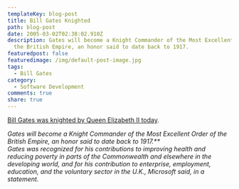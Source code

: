 ```yaml
---
templateKey: blog-post
title: Bill Gates Knighted
path: blog-post
date: 2005-03-02T02:38:02.910Z
description: Gates will become a Knight Commander of the Most Excellent Order of
  the British Empire, an honor said to date back to 1917.
featuredpost: false
featuredimage: /img/default-post-image.jpg
tags:
  - Bill Gates
category:
  - Software Development
comments: true
share: true
---
```

<!--StartFragment-->

[Bill Gates was knighted by Queen Elizabeth II today](http://www.windowsfordevices.com/news/NS4789769610.html).

*Gates will become a Knight Commander of the Most Excellent Order of the British Empire, an honor said to date back to 1917.**\
Gates was recognized for his contributions to improving health and reducing poverty in parts of the Commonwealth and elsewhere in the developing world, and for his contribution to enterprise, employment, education, and the voluntary sector in the U.K., Microsoft said, in a statement.*

<!--EndFragment-->